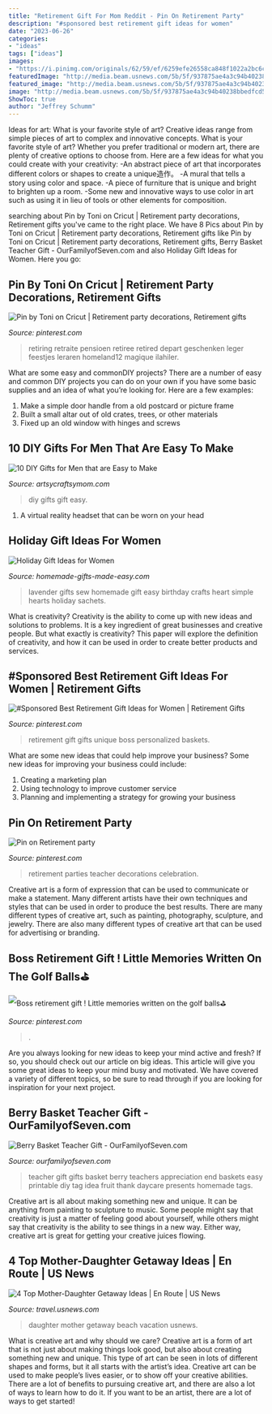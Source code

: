 ```yaml
---
title: "Retirement Gift For Mom Reddit - Pin On Retirement Party"
description: "#sponsored best retirement gift ideas for women"
date: "2023-06-26"
categories:
- "ideas"
tags: ["ideas"]
images:
- "https://i.pinimg.com/originals/62/59/ef/6259efe26558ca848f1022a2bc6cd7b5.jpg"
featuredImage: "http://media.beam.usnews.com/5b/5f/937875ae4a3c94b40238bbedfcd5/160518-motherdaughter-stock.jpg"
featured_image: "http://media.beam.usnews.com/5b/5f/937875ae4a3c94b40238bbedfcd5/160518-motherdaughter-stock.jpg"
image: "http://media.beam.usnews.com/5b/5f/937875ae4a3c94b40238bbedfcd5/160518-motherdaughter-stock.jpg"
ShowToc: true
author: "Jeffrey Schumm"
---
```



Ideas for art: What is your favorite style of art?
Creative ideas range from simple pieces of art to complex and innovative concepts. What is your favorite style of art? Whether you prefer traditional or modern art, there are plenty of creative options to choose from. Here are a few ideas for what you could create with your creativity: 
-An abstract piece of art that incorporates different colors or shapes to create a unique造作。
-A mural that tells a story using color and space.
-A piece of furniture that is unique and bright to brighten up a room.
-Some new and innovative ways to use color in art such as using it in lieu of tools or other elements for composition.

	

		
searching about Pin by Toni on Cricut | Retirement party decorations, Retirement gifts you've came to the right place. We have 8 Pics about Pin by Toni on Cricut | Retirement party decorations, Retirement gifts like Pin by Toni on Cricut | Retirement party decorations, Retirement gifts, Berry Basket Teacher Gift - OurFamilyofSeven.com and also Holiday Gift Ideas for Women. Here you go:
		
    
## Pin By Toni On Cricut | Retirement Party Decorations, Retirement Gifts

<img loading=lazy src="https://i.pinimg.com/originals/af/92/f8/af92f89c5c78be9cad1b850d0278af84.jpg" onerror="this.onerror=null;this.src='https://tse2.mm.bing.net/th?id=OIP.ZWQnsixJNaBwQBQnLkXL5wHaJ3&amp;pid=15.1';" alt="Pin by Toni on Cricut | Retirement party decorations, Retirement gifts">

_Source: pinterest.com_

>retiring retraite pensioen retiree retired depart geschenken leger feestjes leraren homeland12 magique ilahiler. 

	

What are some easy and commonDIY projects?
There are a number of easy and common DIY projects you can do on your own if you have some basic supplies and an idea of what you’re looking for. Here are a few examples:
1. Make a simple door handle from a old postcard or picture frame
2. Built a small altar out of old crates, trees, or other materials
3. Fixed up an old window with hinges and screws

    
## 10 DIY Gifts For Men That Are Easy To Make

<img loading=lazy src="https://i0.wp.com/artsycraftsymom.com/content/uploads/2019/11/DIY-Gifts-for-Men_Featured-700x1000.jpg?fit=720%2C1020&amp;ssl=1" onerror="this.onerror=null;this.src='https://tse3.mm.bing.net/th?id=OIP.CEUOaqYHBJsBmkFLP3ZH5gHaKf&amp;pid=15.1';" alt="10 DIY Gifts for Men that are Easy to Make">

_Source: artsycraftsymom.com_

>diy gifts gift easy. 

	

1. A virtual reality headset that can be worn on your head

    
## Holiday Gift Ideas For Women

<img loading=lazy src="https://www.homemade-gifts-made-easy.com/image-files/gifts-to-sew-800x777.jpg" onerror="this.onerror=null;this.src='https://tse3.mm.bing.net/th?id=OIP.__ywZqSAtFwCcGo2oQOlSwHaHM&amp;pid=15.1';" alt="Holiday Gift Ideas for Women">

_Source: homemade-gifts-made-easy.com_

>lavender gifts sew homemade gift easy birthday crafts heart simple hearts holiday sachets. 

	

What is creativity?
Creativity is the ability to come up with new ideas and solutions to problems. It is a key ingredient of great businesses and creative people. But what exactly is creativity? This paper will explore the definition of creativity, and how it can be used in order to create better products and services.

    
## #Sponsored Best Retirement Gift Ideas For Women | Retirement Gifts

<img loading=lazy src="https://i.pinimg.com/736x/2d/fa/fd/2dfafd7474983f907264cd5d8b677872.jpg" onerror="this.onerror=null;this.src='https://tse2.mm.bing.net/th?id=OIP.P3-rcvwYscWlAUuRYXvwPgHaL2&amp;pid=15.1';" alt="#Sponsored Best Retirement Gift Ideas for Women | Retirement Gifts">

_Source: pinterest.com_

>retirement gift gifts unique boss personalized baskets. 

	

What are some new ideas that could help improve your business?
Some new ideas for improving your business could include: 
1. Creating a marketing plan 
2. Using technology to improve customer service 
3. Planning and implementing a strategy for growing your business 

    
## Pin On Retirement Party

<img loading=lazy src="https://i.pinimg.com/originals/62/59/ef/6259efe26558ca848f1022a2bc6cd7b5.jpg" onerror="this.onerror=null;this.src='https://tse3.mm.bing.net/th?id=OIP.oAABldVU9qjDLKjhli0r5QHaJ4&amp;pid=15.1';" alt="Pin on Retirement party">

_Source: pinterest.com_

>retirement parties teacher decorations celebration. 

	

Creative art is a form of expression that can be used to communicate or make a statement. Many different artists have their own techniques and styles that can be used in order to produce the best results. There are many different types of creative art, such as painting, photography, sculpture, and jewelry. There are also many different types of creative art that can be used for advertising or branding.

    
## Boss Retirement Gift ! Little Memories Written On The Golf Balls⛳️

<img loading=lazy src="https://i.pinimg.com/736x/0a/e4/b1/0ae4b144da7aaf6e659fb442cb6de040--retirement-parties-retirement-gifts.jpg" onerror="this.onerror=null;this.src='https://tse3.mm.bing.net/th?id=OIP.-XQstZ--d5waOORJIWeh2wHaJ3&amp;pid=15.1';" alt="Boss retirement gift ! Little memories written on the golf balls⛳️">

_Source: pinterest.com_

>. 

	

Are you always looking for new ideas to keep your mind active and fresh? If so, you should check out our article on big ideas. This article will give you some great ideas to keep your mind busy and motivated. We have covered a variety of different topics, so be sure to read through if you are looking for inspiration for your next project.

    
## Berry Basket Teacher Gift - OurFamilyofSeven.com

<img loading=lazy src="https://ourfamilyofseven.com/wp-content/uploads/2015/04/Berry-Basket-Teacher-Gift-1.jpg" onerror="this.onerror=null;this.src='https://tse2.mm.bing.net/th?id=OIP.QA3GnkArQQn1vuOgqeGwLgHaLH&amp;pid=15.1';" alt="Berry Basket Teacher Gift - OurFamilyofSeven.com">

_Source: ourfamilyofseven.com_

>teacher gift gifts basket berry teachers appreciation end baskets easy printable diy tag idea fruit thank daycare presents homemade tags. 

	

Creative art is all about making something new and unique. It can be anything from painting to sculpture to music. Some people might say that creativity is just a matter of feeling good about yourself, while others might say that creativity is the ability to see things in a new way. Either way, creative art is great for getting your creative juices flowing.

    
## 4 Top Mother-Daughter Getaway Ideas | En Route | US News

<img loading=lazy src="http://media.beam.usnews.com/5b/5f/937875ae4a3c94b40238bbedfcd5/160518-motherdaughter-stock.jpg" onerror="this.onerror=null;this.src='https://tse2.mm.bing.net/th?id=OIP.SNIp8-fV-E5YL5XWd-JO-AHaE8&amp;pid=15.1';" alt="4 Top Mother-Daughter Getaway Ideas | En Route | US News">

_Source: travel.usnews.com_

>daughter mother getaway beach vacation usnews. 

	

What is creative art and why should we care?
Creative art is a form of art that is not just about making things look good, but also about creating something new and unique. This type of art can be seen in lots of different shapes and forms, but it all starts with the artist’s idea. Creative art can be used to make people’s lives easier, or to show off your creative abilities. There are a lot of benefits to pursuing creative art, and there are also a lot of ways to learn how to do it. If you want to be an artist, there are a lot of ways to get started!

